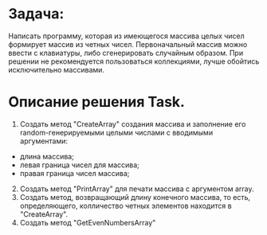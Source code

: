 # Задача:
 Написать программу, которая из имеющегося массива целых чисел формирует массив из четных чисел.
Первоначальный массив можно ввести с клавиатуры, либо сгенерировать случайным образом. При решении не
рекомендуется пользоваться коллекциями, лучше обойтись исключительно массивами.

# Описание решения Task.
1. Создать метод "CreateArray" создания массива и заполнение его random-генерируемыми целыми числами с вводимыми аргументами:
* длина массива;
* левая граница чисел для массива;
* правая граница чисел массива;
2. Создать метод "PrintArray" для печати массива с аргументом array.
3. Создать метод, возвращающий длину конечного массива, то есть, определяющего, колличество четных элементов находится в "CreateArray".
4. Создать метод "GetEvenNumbersArray" 
